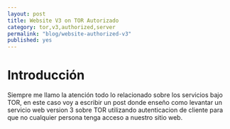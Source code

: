 ```yaml
---
layout: post
title: Website V3 on TOR Autorizado
category: tor,v3,authorized,server
permalink: "blog/website-authorized-v3"
published: yes
---
```


# Introducción

Siempre me llamo la atención todo lo relacionado sobre los servicios bajo TOR, en este caso voy a escribir un post donde enseño como levantar un servicio web version 3 sobre TOR utilizando autenticacion de cliente para que no cualquier persona tenga acceso a nuestro sitio web.
